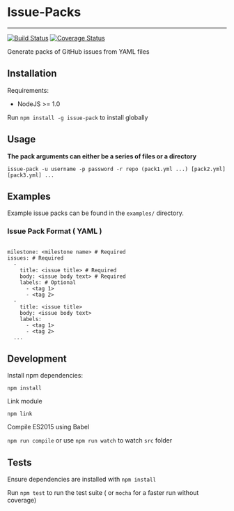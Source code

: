 # Issue-Packs
* * *

[![Build Status](https://travis-ci.org/cmbirk/issue-pack.svg?branch=master)](https://travis-ci.org/cmbirk/issue-pack)  [![Coverage Status](https://coveralls.io/repos/github/cmbirk/issue-pack/badge.svg?branch=master)](https://coveralls.io/github/cmbirk/issue-pack?branch=master)

Generate packs of GitHub issues from YAML files

## Installation

Requirements:

* NodeJS >= 1.0

Run `npm install -g issue-pack` to install globally

## Usage

**The pack arguments can either be a series of files or a directory**

`issue-pack -u username -p password -r repo (pack1.yml ...) [pack2.yml] [pack3.yml] ...`

## Examples

Example issue packs can be found in the `examples/` directory.

### Issue Pack Format ( YAML )

```

milestone: <milestone name> # Required
issues: # Required
  -
    title: <issue title> # Required
    body: <issue body text> # Required
    labels: # Optional
      - <tag 1>
      - <tag 2>
  -
    title: <issue title>
    body: <issue body text>
    labels:
      - <tag 1>
      - <tag 2>
  ...

```

## Development

Install npm dependencies:

`npm install`

Link module

`npm link`

Compile ES2015 using Babel

`npm run compile` or use `npm run watch` to watch `src` folder

## Tests

Ensure dependencies are installed with `npm install`

Run `npm test` to run the test suite ( or `mocha` for a faster run without coverage)
